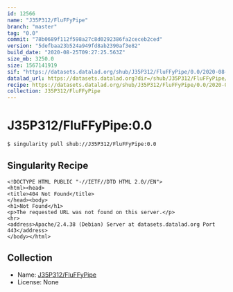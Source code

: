 ```yaml
---
id: 12566
name: "J35P312/FluFFyPipe"
branch: "master"
tag: "0.0"
commit: "78b0689f112f598a27c8d0292386fa2ceceb2ced"
version: "5defbaa23b524a949fd8ab2390af3e82"
build_date: "2020-08-25T09:27:25.563Z"
size_mb: 3250.0
size: 1567141919
sif: "https://datasets.datalad.org/shub/J35P312/FluFFyPipe/0.0/2020-08-25-78b0689f-5defbaa2/5defbaa23b524a949fd8ab2390af3e82.sif"
datalad_url: https://datasets.datalad.org?dir=/shub/J35P312/FluFFyPipe/0.0/2020-08-25-78b0689f-5defbaa2/
recipe: https://datasets.datalad.org/shub/J35P312/FluFFyPipe/0.0/2020-08-25-78b0689f-5defbaa2/Singularity
collection: J35P312/FluFFyPipe
---
```


# J35P312/FluFFyPipe:0.0

```bash
$ singularity pull shub://J35P312/FluFFyPipe:0.0
```

## Singularity Recipe

```singularity
<!DOCTYPE HTML PUBLIC "-//IETF//DTD HTML 2.0//EN">
<html><head>
<title>404 Not Found</title>
</head><body>
<h1>Not Found</h1>
<p>The requested URL was not found on this server.</p>
<hr>
<address>Apache/2.4.38 (Debian) Server at datasets.datalad.org Port 443</address>
</body></html>
```

## Collection

 - Name: [J35P312/FluFFyPipe](https://github.com/J35P312/FluFFyPipe)
 - License: None

